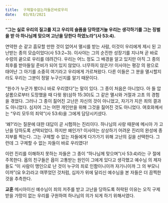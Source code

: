 ```yaml
---
title:  구제할수없는자들은바로우리
date:   03/03/2021
---
```


**“그는 실로 우리의 질고를 지고 우리의 슬픔을 당하였거늘 우리는 생각하기를 그는 징벌을 받 아 하나님께 맞으며 고난을 당한다 하였노라”(사 53:4).**

연약한 순 같고 흠모할 만한 것이 없어서 멸시를 받는 사람, 이것이 우리에게 제시 된 고난받는 종의 모습이었다(사 53:2~3). 이사야는 그의 순진한 성장기를 지나쳐 곧 바로 수렁의 끝으로 우리를 데려간다. 우리는 어느 정도 그 배경을 알고 있지만 아직 그 종의 최후를 받아들일 준비가 되어 있지 않았다. 너무하지 않은가! 이사야는 평강 의 왕으로 태어난 그 아기를 소중히 여기라고 우리에게 가르쳐왔다. 다른 이들은 그 분을 멸시할지라도 우리는 그분이 정말 누구신지를 알기 때문이다.

“원수가 누군가 봤더니 바로 우리였다”는 말이 있다. 그 종이 처음은 아니었다. 아 들 압살롬으로부터 도망했을 때 다윗 왕(삼하 15:30)도 그 같은 멸시와 거절과 고초 의 경험을 겪었다. 그러나 그 종이 짊어진 고난은 자신의 것이 아니었고, 자기가 지은 죄의 결과도 아니었다. 심지어 그는 어떤 개인만을 위해 그것을 짊어진 것도 아니었다. 여호와께서는 “우리 모두의 죄악”(사 53:6)을 그에게 담당시키셨다.

‘왜?’라는 질문에 대한 대답이 곧 시험하는 진리이다. 하나님의 사랑 때문에 메시아 가 고난을 당하도록 선택되었다. 하지만 왜인가? 이사야는 상상하기 어려운 진리의 완성에 종지부를 찍는다. 그는 구제할 수 없는 자들에게 다가가기 위해 고난의 길을 선택한다. 그런데 그 구제할 수 없는 자들이 바로 우리였다!

이런 진리를 이해하지 못하는 자들은 그 종이 “하나님께 맞으며”(사 53:4)라는 구 절에 주목한다. 욥의 친구들은 욥이 고통받는 원인이 그에게 있다고 생각했고 예수님 의 제자들도 “이 사람이 맹인으로 난 것이 누구의 죄로 인함이니이까 자기니이까 그 의 부모니이까”(요 9:2)라고 여쭈었던 것처럼, 십자가 위에 달리신 예수님을 본 자들은 더 끔찍한 것을 추측한다.

**교훈** 메시아이신 예수님이 죄의 저주를 받고 고난을 당하도록 허락된 이유는 오직 구제 받을 가망이 없는 우리를 구원하여 하나님의 의가 되게 하기 위해서였다.